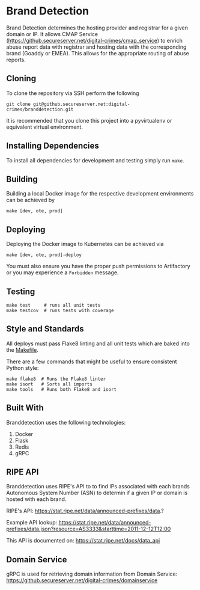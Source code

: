 # Brand Detection
Brand Detection determines the hosting provider and registrar for a given domain or IP. It allows CMAP Service (https://github.secureserver.net/digital-crimes/cmap_service) to enrich abuse report data with registrar and hosting data with the corresponding brand (Goaddy or EMEA). This allows for the appropriate routing of abuse reports.

## Cloning
To clone the repository via SSH perform the following
```
git clone git@github.secureserver.net:digital-crimes/branddetection.git
```

It is recommended that you clone this project into a pyvirtualenv or equivalent virtual environment.

## Installing Dependencies
To install all dependencies for development and testing simply run `make`.

## Building
Building a local Docker image for the respective development environments can be achieved by
```
make [dev, ote, prod]
```

## Deploying
Deploying the Docker image to Kubernetes can be achieved via
```
make [dev, ote, prod]-deploy
```
You must also ensure you have the proper push permissions to Artifactory or you may experience a `Forbidden` message.

## Testing
```
make test     # runs all unit tests
make testcov  # runs tests with coverage
```

## Style and Standards
All deploys must pass Flake8 linting and all unit tests which are baked into the [Makefile](Makfile).

There are a few commands that might be useful to ensure consistent Python style:

```
make flake8  # Runs the Flake8 linter
make isort   # Sorts all imports
make tools   # Runs both Flake8 and isort
```

## Built With
Branddetection uses the following technologies:
1. Docker
2. Flask
3. Redis
4. gRPC

## RIPE API
Branddetection uses RIPE's API to to find IPs associated with each brands Autonomous System Number (ASN) to determin if a given IP or domain is hosted with each brand.

RIPE's API:
https://stat.ripe.net/data/announced-prefixes/data.?

Example API lookup:
https://stat.ripe.net/data/announced-prefixes/data.json?resource=AS3333&starttime=2011-12-12T12:00

This API is documented on:
https://stat.ripe.net/docs/data_api

## Domain Service
gRPC is used for retrieving domain information from Domain Service: https://github.secureserver.net/digital-crimes/domainservice